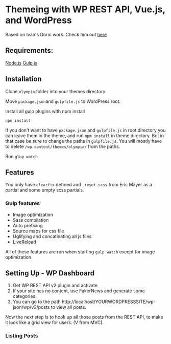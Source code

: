 # Themeing with WP REST API, Vue.js, and WordPress

Based on Ivan's Doric work.  Check him out <a href="http://watch-learn.com">here</a>

## Requirements:

[Node.js](https://nodejs.org/)
[Gulp.js](http://gulpjs.com/)

## Installation

Clone `olympia` folder into your themes directory. 

Move `package.json`and `gulpfile.js` to WordPress root. 

Install all gulp plugins with npm install

```shell
npm install
```

If you don't want to have `package.json` and `gulpfile.js` in root directory you can leave them in the theme, and run `npm install` in theme directory. But in that case be sure to change the paths in `gulpfile.js`. You will mostly have to delete `/wp-content/themes/olympia/` from the paths.

Run `glup watch`

## Features

You only have `clearfix` defined and `_reset.scss` from Eric Mayer as a partial and some empty scss partials.

### Gulp features

* Image optimization
* Sass compilation
* Auto prefixing
* Source maps for css file
* Uglifying and concatinating all js files
* LiveReload

All of these features are run when starting `gulp watch` except for image optimization.  


## Setting Up - WP Dashboard

1. Get WP REST API v2 plugin and activate  
2. If your site has no content, use FakerNews and generate some categories.  
3. You can go to the path http://localhost/YOURWORDPRESSSITE/wp-json/wp/v2/posts to view all posts.  

Now the next step is to hook up all those posts from the REST API, to make it look like a grid view for users. (V from MVC).  

### Listing Posts  




